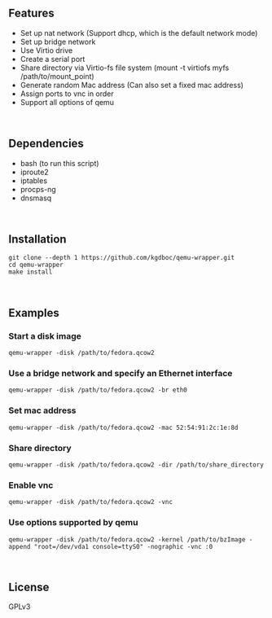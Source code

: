 ## Features
* Set up nat network (Support dhcp, which is the default network mode)
* Set up bridge network
* Use Virtio drive
* Create a serial port
* Share directory via Virtio-fs file system (mount -t virtiofs myfs /path/to/mount_point)
* Generate random Mac address (Can also set a fixed mac address)
* Assign ports to vnc in order
* Support all options of qemu
<br/>

## Dependencies
* bash (to run this script)
* iproute2
* iptables
* procps-ng
* dnsmasq
<br/>

## Installation
    git clone --depth 1 https://github.com/kgdboc/qemu-wrapper.git
    cd qemu-wrapper
    make install
<br/>


## Examples
### Start a disk image
    qemu-wrapper -disk /path/to/fedora.qcow2

### Use a bridge network and specify an Ethernet interface 
    qemu-wrapper -disk /path/to/fedora.qcow2 -br eth0

### Set mac address
    qemu-wrapper -disk /path/to/fedora.qcow2 -mac 52:54:91:2c:1e:8d

### Share directory
    qemu-wrapper -disk /path/to/fedora.qcow2 -dir /path/to/share_directory

### Enable vnc
    qemu-wrapper -disk /path/to/fedora.qcow2 -vnc

### Use options supported by qemu
    qemu-wrapper -disk /path/to/fedora.qcow2 -kernel /path/to/bzImage -append "root=/dev/vda1 console=ttyS0" -nographic -vnc :0
<br/>

## License
GPLv3
